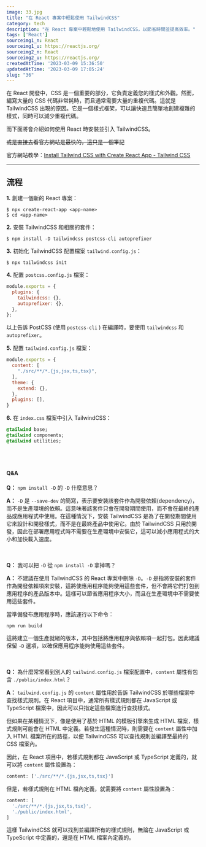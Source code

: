 ```yaml
---
image: 33.jpg
title: "在 React 專案中輕鬆使用 TailwindCSS"
category: tech
description: "在 React 專案中輕鬆地使用 TailwindCSS，以節省時間並提高效率。"
tags: ['React']
sourceimg1_n: React
sourceimg1_u: https://reactjs.org/
sourceimg2_n: React
sourceimg2_u: https://reactjs.org/
createdAtTime: '2023-03-09 15:36:50'
updatedAtTime: '2023-03-09 17:05:24'
slug: "36"
---
```


在 React 開發中，CSS 是一個重要的部分，它負責定義您的樣式和外觀。然而，編寫大量的 CSS 代碼非常耗時，而且通常需要大量的重複代碼。這就是 TailwindCSS 出現的原因。它是一個樣式框架，可以讓快速且簡單地創建複雜的樣式，同時可以減少重複代碼。

而下面將會介紹如何使用 React 時安裝並引入 TailwindCSS。

~~或是直接去看官方網站是最快的，這只是一個筆記~~

官方網站教學：[Install Tailwind CSS with Create React App - Tailwind CSS](https://tailwindcss.com/docs/guides/create-react-app)

---
## 流程

**1.** 創建一個新的 React 專案：
```shell
$ npx create-react-app <app-name>
$ cd <app-name>
```

**2.** 安裝 TailwindCSS 和相關的套件：
```shell
$ npm install -D tailwindcss postcss-cli autoprefixer
```

**3.** 初始化 TailwindCSS 配置檔案 `tailwind.config.js`：
```shell
$ npx tailwindcss init
```

**4.** 配置 `postcss.config.js` 檔案：
```js
module.exports = {
  plugins: {
    tailwindcss: {},
    autoprefixer: {},
  },
};
``` 
以上告訴 PostCSS (使用 `postcss-cli` ) 在編譯時，要使用 `tailwindcss` 和 `autoprefixer`。

**5.** 配置 `tailwind.config.js` 檔案：
```js
module.exports = {
  content: [
    "./src/**/*.{js,jsx,ts,tsx}",
  ],
  theme: {
    extend: {},
  },
  plugins: [],
}
``` 

**6.** 在 `index.css` 檔案中引入 TailwindCSS：
```sass
@tailwind base;
@tailwind components;
@tailwind utilities;
```

<br/><br/>

#### Q&A
**Q：** `npm install -D` 的 `-D` 什麼意思？

**A：** `-D` 是 `--save-dev` 的簡寫，表示要安裝該套件作為開發依賴(dependency)，而不是生產環境的依賴。這意味著該套件只會在開發期間使用，而不會在最終的產品或應用程式中使用。在這種情況下，安裝 TailwindCSS 是為了在開發期間使用它來設計和開發樣式，而不是在最終產品中使用它。由於 TailwindCSS 只用於開發，因此在部署應用程式時不需要在生產環境中安裝它，這可以減小應用程式的大小和加快載入速度。

<br/><br/>
**Q：** 我可以把 `-D` 從 `npm install -D` 拿掉嗎？

**A：** 不建議在使用 TailwindCSS 的 React 專案中刪除 `-D`。`-D` 是指將安裝的套件作為開發依賴項來安裝，這將使應用程序能夠使用這些套件，但不會將它們打包到應用程序的產品版本中。這樣可以節省應用程序大小，而且在生產環境中不需要使用這些套件。

當準備發布應用程序時，應該運行以下命令：
```shell
npm run build
```

這將建立一個生產就緒的版本，其中包括將應用程序與依賴項一起打包。因此建議保留 `-D` 選項，以確保應用程序能夠使用這些套件。

<br/><br/>
**Q：** 為什麼常常看到別人的 `tailwind.config.js` 檔案配置中，`content` 屬性有包含 `./public/index.html`？

**A：** `tailwind.config.js` 的 `content` 屬性用於告訴 TailwindCSS 於哪些檔案中查找樣式規則。在 React 項目中，通常所有樣式規則都在 JavaScript 或 TypeScript 檔案中，因此可以只指定這些檔案進行查找樣式。

但如果在某種情況下，像是使用了基於 HTML 的模板引擎來生成 HTML 檔案，樣式規則可能會在 HTML 中定義。若發生這種情況時，則需要在 `content` 屬性中加入 HTML 檔案所在的路徑，以便 TailwindCSS 可以查找規則並編譯至最終的 CSS 檔案內。

因此，在 React 項目中，若樣式規則都在 JavaScript 或 TypeScript 定義的，就可以將 `content` 屬性設置為：
```js
content: ['./src/**/*.{js,jsx,ts,tsx}']
```
但是，若樣式規則在 HTML 檔內定義，就需要將 `content` 屬性設置為：
```js
content: [
  './src/**/*.{js,jsx,ts,tsx}',
  './public/index.html',
]
```

這樣 TailwindCSS 就可以找到並編譯所有的樣式規則，無論在 JavaScript 或 TypeScript 中定義的，還是在 HTML 檔案內定義的。